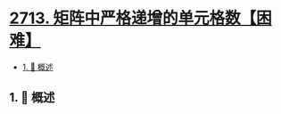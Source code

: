 # [2713. 矩阵中严格递增的单元格数【困难】](https://github.com/Tdahuyou/TNotes.leetcode/tree/main/notes/2713.%20%E7%9F%A9%E9%98%B5%E4%B8%AD%E4%B8%A5%E6%A0%BC%E9%80%92%E5%A2%9E%E7%9A%84%E5%8D%95%E5%85%83%E6%A0%BC%E6%95%B0%E3%80%90%E5%9B%B0%E9%9A%BE%E3%80%91)

<!-- region:toc -->

- [1. 📝 概述](#1--概述)

<!-- endregion:toc -->

## 1. 📝 概述
